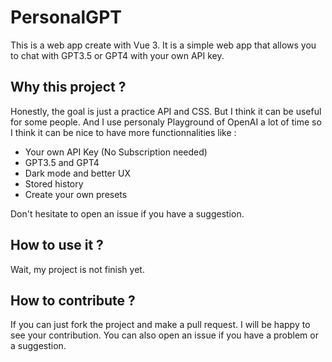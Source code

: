 # PersonalGPT

This is a web app create with Vue 3. It is a simple web app that allows you to chat with GPT3.5 or GPT4 with your own API key.

## Why this project ?

Honestly, the goal is just a practice API and CSS. But I think it can be useful for some people. And I use personaly Playground of OpenAI a lot of time so I think it can be nice to have more functionnalities like :

- Your own API Key (No Subscription needed)
- GPT3.5 and GPT4
- Dark mode and better UX
- Stored history
- Create your own presets

Don't hesitate to open an issue if you have a suggestion.

## How to use it ?

Wait, my project is not finish yet.

## How to contribute ?

If you can just fork the project and make a pull request. I will be happy to see your contribution. You can also open an issue if you have a problem or a suggestion.
